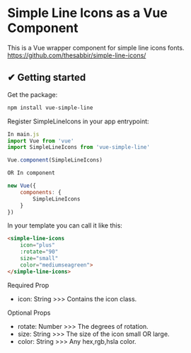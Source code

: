 # Simple Line Icons as a Vue Component
This is a Vue wrapper component for simple line icons fonts.
https://github.com/thesabbir/simple-line-icons/


## ✔ Getting started

Get the package:
```bash
npm install vue-simple-line
```

Register SimpleLineIcons in your app entrypoint:
```js
In main.js
import Vue from 'vue'
import SimpleLineIcons from 'vue-simple-line'

Vue.component(SimpleLineIcons)

OR In component

new Vue({
    components: {
        SimpleLineIcons
    }
})
```

In your template you can call it like this:

```html
<simple-line-icons
	icon="plus"
	:rotate="90"
	size="small"
	color="mediumseagreen">
</simple-line-icons>
```

Required Prop
- icon: String >>> Contains the icon class.

Optional Props
- rotate: Number >>> The degrees of rotation.
- size: String >>> The size of the icon small OR large.
- color: String >>> Any hex,rgb,hsla color.


